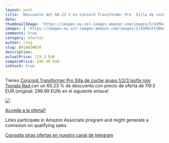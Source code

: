 ```yaml
---
layout: post
title: 'Descuento del 60.23 % en Concord Transformer Pro  Silla de coche '
date: 
thumbnailImage: 'https://images-eu.ssl-images-amazon.com/images/I/41M4cFChBkL._SL200_.jpg'
images: [ 'https://images-eu.ssl-images-amazon.com/images/I/41M4cFChBkL._SL200_.jpg' ]
comments: true
category: ofertas
author: ring
slug: B01AHSWB38
description:
actualPrice: 119.3 EUR
comparePrice: 299.99 EUR
inStock: true
---
```


Tienes [Concord Transformer Pro  Silla de coche grupo 1/2/3 Isofix  rojo  Tomato Red ](https://www.amazon.es/dp/B01AHSWB38/?tag=tolees-21) con un 60.23 % de descuento con precio de oferta de 119.3 EUR (original: 299.99 EUR) en el siguiente enlace!

[![](https://images-eu.ssl-images-amazon.com/images/I/41M4cFChBkL._SL200_.jpg)](https://www.amazon.es/dp/B01AHSWB38/?tag=tolees-21)

[Accede a la oferta!!](https://www.amazon.es/dp/B01AHSWB38/?tag=tolees-21)

Links participate in Amazon Associate program and might generate a comission on qualifying sales

[Consulta otras ofertas en nuestro canal de telegram](https://t.me/s/ofertas25)
